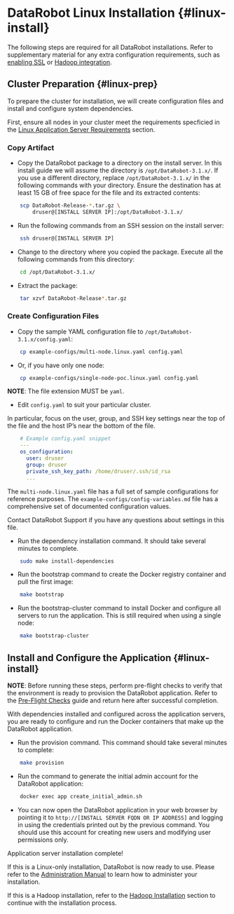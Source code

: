 # DataRobot Linux Installation {#linux-install}
The following steps are required for all DataRobot installations.
Refer to supplementary material for any extra configuration requirements, such as [enabling SSL](./special-topics/ssl.md) or [Hadoop integration](./hadoop-install.md).

## Cluster Preparation {#linux-prep}

To prepare the cluster for installation, we will create configuration files and install and configure system dependencies.

First, ensure all nodes in your cluster meet the requirements specficied in the [Linux Application Server Requirements](./requirements/system-requirements.md#linux-requirements)
section.

### Copy Artifact

* Copy the DataRobot package to a directory on the install server.
In this install guide we will assume the directory is `/opt/DataRobot-3.1.x/`.
If you use a different directory, replace `/opt/DataRobot-3.1.x/` in the following commands with your directory.
Ensure the destination has at least 15 GB of free space for the file and its extracted contents:
```bash
    scp DataRobot-Release-*.tar.gz \
        druser@[INSTALL SERVER IP]:/opt/DataRobot-3.1.x/
```

* Run the following commands from an SSH session on the install server:
```bash
    ssh druser@[INSTALL SERVER IP]
```

* Change to the directory where you copied the package.
Execute all the following commands from this directory:
```bash
    cd /opt/DataRobot-3.1.x/
```

* Extract the package:
```bash
    tar xzvf DataRobot-Release*.tar.gz
```

### Create Configuration Files
* Copy the sample YAML configuration file to `/opt/DataRobot-3.1.x/config.yaml`:
```bash
    cp example-configs/multi-node.linux.yaml config.yaml
```

* Or, if you have only one node:
```bash
    cp example-configs/single-node-poc.linux.yaml config.yaml
```

**NOTE**: The file extension MUST be `yaml`.

* Edit `config.yaml` to suit your particular cluster.

In particular, focus on the user, group, and SSH key settings near the top of the file and the host IP’s near the bottom of the file.

```yaml
    # Example config.yaml snippet
    ---
    os_configuration:
      user: druser
      group: druser
      private_ssh_key_path: /home/druser/.ssh/id_rsa
      ...
```

The `multi-node.linux.yaml` file has a full set of sample configurations for reference purposes.
The `example-configs/config-variables.md` file has a comprehensive set of documented configuration values.

Contact DataRobot Support if you have any questions about settings in this file.

* Run the dependency installation command.
It should take several minutes to complete.
```bash
    sudo make install-dependencies
```

* Run the bootstrap command to create the Docker registry container and pull the first image:
```bash
    make bootstrap
```

* Run the bootstrap-cluster command to install Docker and configure all servers to run the application.
This is still required when using a single node:
```bash
    make bootstrap-cluster
```

## Install and Configure the Application {#linux-install}
**NOTE**: Before running these steps, perform pre-flight checks to verify that the environment is ready to provision the DataRobot application.
Refer to the [Pre-Flight Checks](./pre-flight-checks.md) guide and return here after successful completion.

With dependencies installed and configured across the application servers, you are ready to configure and run the Docker containers that make up the DataRobot application.

* Run the provision command.
This command should take several minutes to complete:
```bash
    make provision
```

* Run the command to generate the initial admin account for the DataRobot application:
```bash
    docker exec app create_initial_admin.sh
```

* You can now open the DataRobot application in your web browser by pointing it to `http://[INSTALL SERVER FQDN OR IP ADDRESS]` and logging in using the credentials printed out by the previous command. You should use this account for creating new users and modifying user permissions only.

Application server installation complete!

If this is a Linux-only installation, DataRobot is now ready to use.
Please refer to the [Administration Manual](../administration/README.md) to learn how to administer your installation.

If this is a Hadoop installation, refer to the [Hadoop Installation](./hadoop-install.md) section to continue with the installation process.
